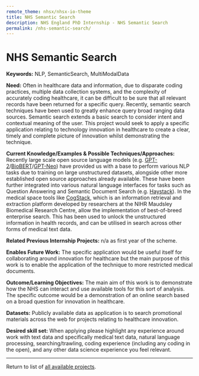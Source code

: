 ```yaml
---
remote_theme: nhsx/nhsx-io-theme
title: NHS Semantic Search
description: NHS England PhD Internship - NHS Semantic Search
permalink: /nhs-semantic-search/
---
```


# NHS Semantic Search

**Keywords:**  NLP, SemanticSearch, MultiModalData

**Need:**  Often in healthcare data and information, due to disparate coding practices, multiple data collection systems, and the complexity of accurately coding healthcare, it can be difficult to be sure that all relevant records have been returned for a specific query.   Recently, semantic search techniques have been used to greatly enhance query broad ranging data sources.  Semantic search extends a basic search to consider intent and contextual meaning of the user.  This project would seek to apply a specific application relating to technology innovation in healthcare to create a clear, timely and complete picture of innovation whilst demonstrating the technique.

**Current Knowledge/Examples & Possible Techniques/Approaches:**  Recently large scale open source language models (e.g. [GPT-2](https://openai.com/blog/better-language-models/)/[BioBERT](https://arxiv.org/abs/1901.08746)/[GPT-Neo](https://github.com/EleutherAI/gpt-neo/)) have provided us with a base to perform various NLP tasks due to training on large unstructured datasets, alongside other more established open source approaches already available.  These have been further integrated into various natural language interfaces for tasks such as Question Answering and Semantic Document Search (e.g. [Haystack](https://github.com/deepset-ai/haystack)).  In the medical space tools like [CogStack](https://cogstack.org/), which is an information retrieval and extraction platform developed by researchers at the NIHR Maudsley Biomedical Research Centre, allow the implementation of best-of-breed enterprise search.  This has been used to unlock the unstructured information in health records, and can be utilised in search across other forms of medical text data.

**Related Previous Internship Projects:** n/a as first year of the scheme.

**Enables Future Work:** The specific application would be useful itself for collaborating around innovation for healthcare but the main purpose of this work is to enable the application of the technique to more restricted medical documents. 

**Outcome/Learning Objectives:** The main aim of this work is to demonstrate how the NHS can interact and use available tools for this sort of analysis.  The specific outcome would be a demonstration of an online search based on a broad question for innovation in healthcare.

**Datasets:** Publicly available data as application is to search promotional materials across the web for projects relating to healthcare innovation.

**Desired skill set:** When applying please highlight any experience around work with text data and specifically medical text data, natural language processing, searching/trawling, coding experience (including any coding in the open), and any other data science experience you feel relevant. 

---
Return to list of [all available projects](https://nhsx.github.io/nhsx-internship-projects/).